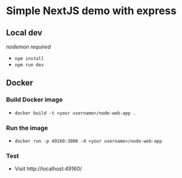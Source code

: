# Simple NextJS demo with express

## Local dev
*nodemon required*

* `npm install`
* `npm run dev`


## Docker
### Build Docker image
* `docker build -t <your username>/node-web-app .`

### Run the image
* `docker run -p 49160:3000 -d <your username>/node-web-app`

### Test
* Visit http://localhost:49160/

